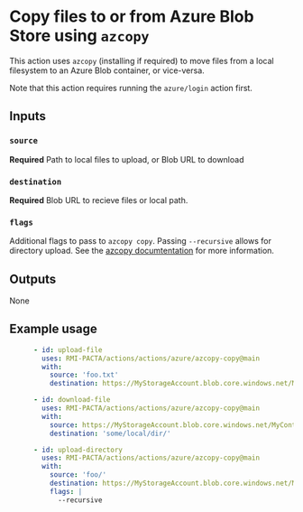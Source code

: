 # Copy files to or from Azure Blob Store using `azcopy`

This action uses `azcopy` (installing if required) to move files from a local filesystem to an Azure Blob container, or vice-versa.

Note that this action requires running the `azure/login` action first.

## Inputs

### `source`

**Required**
Path to local files to upload, or Blob URL to download

### `destination`

**Required**
Blob URL to recieve files or local path.

### `flags`

Additional flags to pass to `azcopy copy`.
Passing `--recursive` allows for directory upload.
See the [azcopy documtentation](https://learn.microsoft.com/en-us/azure/storage/common/storage-ref-azcopy-copy?toc=%2Fazure%2Fstorage%2Fblobs%2Ftoc.json#options) for more information.

## Outputs

None

## Example usage

```yaml
      - id: upload-file
        uses: RMI-PACTA/actions/actions/azure/azcopy-copy@main
        with:
          source: 'foo.txt'
          destination: https://MyStorageAccount.blob.core.windows.net/MyContainer/path/to/file
```

```yaml
      - id: download-file
        uses: RMI-PACTA/actions/actions/azure/azcopy-copy@main
        with:
          source: https://MyStorageAccount.blob.core.windows.net/MyContainer/path/to/file.txt
          destination: 'some/local/dir/'
```

```yaml
      - id: upload-directory
        uses: RMI-PACTA/actions/actions/azure/azcopy-copy@main
        with:
          source: 'foo/'
          destination: https://MyStorageAccount.blob.core.windows.net/MyContainer/path/to/file
          flags: |
            --recursive
```
